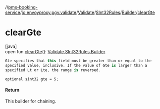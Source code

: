 //[pms-booking-service](../../../../../index.md)/[io.envoyproxy.pgv.validate](../../../index.md)/[Validate](../../index.md)/[SInt32Rules](../index.md)/[Builder](index.md)/[clearGte](clear-gte.md)

# clearGte

[java]\
open fun [clearGte](clear-gte.md)(): [Validate.SInt32Rules.Builder](index.md)

```kotlin
Gte specifies that this field must be greater than or equal to the
specified value, inclusive. If the value of Gte is larger than a
specified Lt or Lte, the range is reversed.

```
`optional sint32 gte = 5;`

#### Return

This builder for chaining.